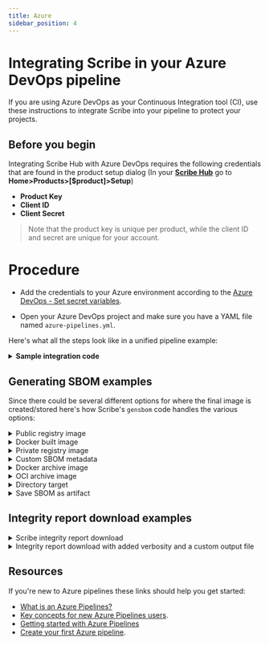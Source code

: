 ```yaml
---
title: Azure
sidebar_position: 4
---
```


# Integrating Scribe in your Azure DevOps pipeline

If you are using Azure DevOps as your Continuous Integration tool (CI), use these instructions to integrate Scribe into your pipeline to protect your projects.

## Before you begin
Integrating Scribe Hub with Azure DevOps requires the following credentials that are found in the product setup dialog (In your **[Scribe Hub](https://prod.hub.scribesecurity.com/ "Scribe Hub Link")** go to **Home>Products>[$product]>Setup**)

* **Product Key**
* **Client ID**
* **Client Secret**

>Note that the product key is unique per product, while the client ID and secret are unique for your account.

# Procedure

* Add the credentials to your Azure environment according to the [Azure DevOps - Set secret variables](https://learn.microsoft.com/en-us/azure/devops/pipelines/process/set-secret-variables?view=azure-devops&tabs=yaml%2Cbash "Azure DevOps - Set secret variables"). 

* Open your Azure DevOps project and make sure you have a YAML file named `azure-pipelines.yml`.  

Here's what all the steps look like in a unified pipeline example:

<details>
  <summary>  <b> Sample integration code </b> </summary>

  ```YAML
  resources:
    repositories:
    - repository: mongo-express
      type: github
      ref: 'refs/tags/v1.0.0-alpha.4'
      name: mongo-express/mongo-express

  trigger:
          - main

          pool:
            vmImage: 'ubuntu-latest'

          variables:
            imageName: 'pipelines-javascript-docker'

          steps:
          - task: scribeInstall@0

          - checkout: mongo-express
            path: mongo-express-scm

          - task: scribeCli@2
            inputs:
              commandName: bom
              target: dir:mongo-express-scm
              scribeEnable: true
              scribeClientId: $(SCRIBE-CLIENT-ID)
              scribeClientSecret:  $(SCRIBE-CLIENT-SECRET)

          - task: scribeCli@2
            inputs:
              commandName: bom
              target: mongo-express:1.0.0-alpha.4
              scribeEnable: true
              scribeClientId: $(SCRIBE-CLIENT-ID)
              scribeClientSecret:  $(SCRIBE-CLIENT-SECRET)

          - task: scribeCli@2
            inputs:
              commandName: report
              scribeClientId: $(SCRIBE-CLIENT-ID)
              scribeClientSecret:  $(SCRIBE-CLIENT-SECRET)
  ```
</details>



## Generating SBOM examples
Since there could be several different options for where the final image is created/stored here's how Scribe's `gensbom` code handles the various options:

<details>
  <summary>  Public registry image </summary>

Create SBOM for remote `busybox:latest` image.

```YAML
- task: scribeCli@2 
  displayName: Generate cyclonedx json SBOM
  inputs:
    commandName: bom
    target: busybox:latest
``` 

</details>

<details>
  <summary>  Docker built image </summary>

Create SBOM for image built by local docker `image_name:latest` image. This SBOM will overwrite the SBOM found in local cache (assuming there is one).

```YAML
- task: scribeCli@2 
  displayName: Generate cyclonedx json SBOM
  inputs:
    commandName: bom
    target: image_name:latest
    format: json
    force: true
``` 
</details>

<details>
  <summary>  Private registry image </summary>

Create SBOM for image in a custom private registry. You can skip the cache search for an appropriate SBOM by using the `Force` flag. The output in this example uses verbose (debug level) 2 which will create a log output.

```YAML
- task: scribeCli@2 
  displayName: Generate cyclonedx json SBOM
  inputs:
    commandName: bom
    target: scribesecuriy.jfrog.io/scribe-docker-local/stub_remote:latest
    verbose: 2
    force: true
```
</details>

<details>
  <summary>  Custom SBOM metadata </summary>

Create SBOM from remote `busybox:latest` image and add custom metadata to the SBOM created.  
The data will be included in the signed payload when the output is an attestation. In this example the metadata included is the name, env (environment), and label of the image. 
```YAML
- task: scribeCli@2 
  displayName: Generate cyclonedx json SBOM - add metadata - labels, envs, name
  inputs:
    commandName: bom
    target: 'busybox:latest'
    verbose: 2
    format: json
    force: true
    name: name_value
    env: test_env
    label: test_label
  env:
    test_env: test_env_value
```
</details>

<details>
  <summary> Docker archive image </summary>

Create SBOM from local `docker save ...` output.
```YAML
- task: scribeCli@2 
  displayName: Generate cyclonedx json SBOM
  inputs:
    commandName: bom
    target: saved_docker.tar
``` 
</details>

<details>
  <summary> OCI archive image </summary>

Create SBOM from the local OCI (Oracle Cloud Infrastructure) archive.

```YAML
- task: scribeCli@2 
  displayName: Generate cyclonedx json SBOM
  inputs:
    commandName: bom
    target: oci-archive:saved_oci.tar
``` 
</details>

<details>
  <summary> Directory target </summary>

Create SBOM from a local directory. 

```YAML
- task: scribeCli@2 
  displayName: Generate cyclonedx json SBOM
  inputs:
    commandName: bom
    target: dir:./testdir
``` 
</details>

<details>
  <summary> Save SBOM as artifact </summary>

Using action `output_path` you can access the generated SBOM and store it as an artifact.
```YAML
- task: scribeCli@2 
  displayName: Generate cyclonedx json SBOM
  inputs:
    commandName: bom
    target: busybox:latest

- publish: $(System.DefaultWorkingDirectory)/scribe/gensbom
  artifact: gensbom-busybox-output-test
``` 
</details>

## Integrity report download examples
<details>
  <summary>  Scribe integrity report download </summary>

Integrity report standard download.  
The default output will be set to `scribe/valint/` subdirectory (Use `output-directory` argument to overwrite location).

```YAML
- task: scribeCli@2
  displayName: Valint - download integrity report
  inputs:
    commandName: report
    scribeClientId: $(SCRIBE-CLIENT-ID)
    scribeClientSecret:  $(SCRIBE-CLIENT-SECRET)
``` 


</details>

<details>
  <summary> Integrity report download with added verbosity and a custom output file </summary>

Download report for current CI run and save the output to a local file.

```YAML
- task: scribeCli@2
  displayName: Valint - download integrity report
  inputs:
    commandName: report
    verbose: 2
    scribeClientId: $(SCRIBE-CLIENT-ID)
    scribeClientSecret:  $(SCRIBE-CLIENT-SECRET)
    outputFile: "./result_report.json"
``` 
</details>

## Resources
If you're new to Azure pipelines these links should help you get started:

* [What is an Azure Pipelines?](https://learn.microsoft.com/en-us/azure/devops/pipelines/get-started/what-is-azure-pipelines?view=azure-devops "What is an Azure Pipelines?")
* [Key concepts for new Azure Pipelines users](https://learn.microsoft.com/en-us/azure/devops/pipelines/get-started/key-pipelines-concepts?view=azure-devops "Key concepts for new Azure Pipelines users").
* [Getting started with Azure Pipelines](https://learn.microsoft.com/en-us/azure/devops/pipelines/get-started/pipelines-get-started?view=azure-devops "Getting started with Azure Pipelines")
* [Create your first Azure pipeline](https://learn.microsoft.com/en-us/azure/devops/pipelines/create-first-pipeline?view=azure-devops&tabs=java%2Ctfs-2018-2%2Cbrowser "Create your first Azure pipeline").




